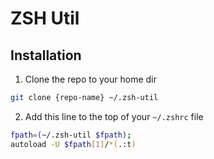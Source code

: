 # ZSH Util

## Installation

1. Clone the repo to your home dir

```sh
git clone {repo-name} ~/.zsh-util
```


2. Add this line to the top of your `~/.zshrc` file

```sh
fpath=(~/.zsh-util $fpath);
autoload -U $fpath[1]/*(.:t)
```